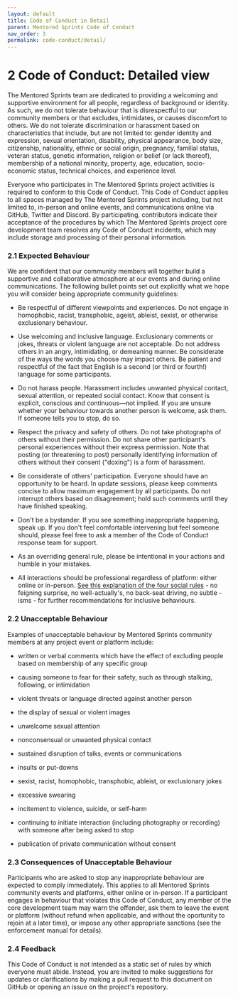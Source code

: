```yaml
---
layout: default
title: Code of Conduct in Detail
parent: Mentored Sprints Code of Conduct
nav_order: 3
permalink: code-conduct/detail/
---
```


# 2 Code of Conduct: Detailed view

The Mentored Sprints team are dedicated to providing a welcoming and supportive environment for all people, regardless of background or identity. As such, we do not tolerate behaviour that is disrespectful to our community members or that excludes, intimidates, or causes discomfort to others. We do not tolerate discrimination or harassment based on characteristics that include, but are not limited to: gender identity and expression, sexual orientation, disability, physical appearance, body size, citizenship, nationality, ethnic or social origin, pregnancy, familial status, veteran status, genetic information, religion or belief (or lack thereof), membership of a national minority, property, age, education, socio-economic status, technical choices, and experience level.

Everyone who participates in The Mentored Sprints project activities is required to conform to this Code of Conduct. This Code of Conduct applies to all spaces managed by The Mentored Sprints project including, but not limited to, in-person and online events, and communications online via GitHub, Twitter and Discord. By participating, contributors indicate their acceptance of the procedures by which The Mentored Sprints project core development team resolves any Code of Conduct incidents, which may include storage and processing of their personal information.

### 2.1 Expected Behaviour

We are confident that our community members will together build a supportive and collaborative atmosphere at our events and during online communications. The following bullet points set out explicitly what we hope you will consider being appropriate community guidelines:

- Be respectful of different viewpoints and experiences. Do not engage in homophobic, racist, transphobic, ageist, ableist, sexist, or otherwise exclusionary behaviour.

- Use welcoming and inclusive language. Exclusionary comments or jokes, threats or violent language are not acceptable. Do not address others in an angry, intimidating, or demeaning manner. Be considerate of the ways the words you choose may impact others. Be patient and respectful of the fact that English is a second (or third or fourth!) language for some participants.

- Do not harass people. Harassment includes unwanted physical contact, sexual attention, or repeated social contact. Know that consent is explicit, conscious and continuous—not implied. If you are unsure whether your behaviour towards another person is welcome, ask them. If someone tells you to stop, do so.

- Respect the privacy and safety of others. Do not take photographs of others without their permission. Do not share other participant's personal experiences without their express permission. Note that posting (or threatening to post) personally identifying information of others without their consent ("doxing") is a form of harassment.

- Be considerate of others' participation. Everyone should have an opportunity to be heard. In update sessions, please keep comments concise to allow maximum engagement by all participants. Do not interrupt others based on disagreement; hold such comments until they have finished speaking.

- Don't be a bystander. If you see something inappropriate happening, speak up. If you don't feel comfortable intervening but feel someone should, please feel free to ask a member of the Code of Conduct response team for support.

- As an overriding general rule, please be intentional in your actions and humble in your mistakes.

- All interactions should be professional regardless of platform: either online or in-person. [See this explanation of the four social rules](https://www.recurse.com/manual#sub-sec-social-rules) - no feigning surprise, no well-actually's, no back-seat driving, no subtle -isms - for further recommendations for inclusive behaviours.

### 2.2 Unacceptable Behaviour

Examples of unacceptable behaviour by Mentored Sprints community members at any project event or platform include:

- written or verbal comments which have the effect of excluding people based on membership of any specific group

- causing someone to fear for their safety, such as through stalking, following, or intimidation

- violent threats or language directed against another person

- the display of sexual or violent images

- unwelcome sexual attention

- nonconsensual or unwanted physical contact

- sustained disruption of talks, events or communications

- insults or put-downs

- sexist, racist, homophobic, transphobic, ableist, or exclusionary jokes

- excessive swearing

- incitement to violence, suicide, or self-harm

- continuing to initiate interaction (including photography or recording) with someone after being asked to stop

- publication of private communication without consent

### 2.3 Consequences of Unacceptable Behaviour

Participants who are asked to stop any inappropriate behaviour are expected to comply immediately. This applies to all Mentored Sprints community events and platforms, either online or in-person. If a participant engages in behaviour that violates this Code of Conduct, any member of the core development team may warn the offender, ask them to leave the event or platform (without refund when applicable, and without the oportunity to rejoin at a later time), or impose any other appropriate sanctions (see the enforcement manual for details).

### 2.4 Feedback

This Code of Conduct is not intended as a static set of rules by which everyone must abide. Instead, you are invited to make suggestions for updates or clarifications by making a pull request to this document on GitHub or opening an issue on the project's repository.
